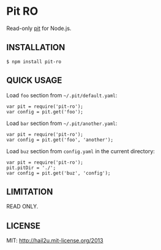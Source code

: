 Pit RO
======

Read-only [pit](https://github.com/cho45/pit) for Node.js.


INSTALLATION
------------

    $ npm install pit-ro


QUICK USAGE
-----------

Load `foo` section from `~/.pit/default.yaml`:

    var pit = require('pit-ro');
    var config = pit.get('foo');

Load `bar` section from `~/.pit/another.yaml`:

    var pit = require('pit-ro');
    var config = pit.get('foo', 'another');

Load `buz` section from `config.yaml` in the current directory:

    var pit = require('pit-ro');
    pit.pitDir = './';
    var config = pit.get('buz', 'config');


LIMITATION
----------

READ ONLY.


LICENSE
-------

MIT: http://hail2u.mit-license.org/2013
